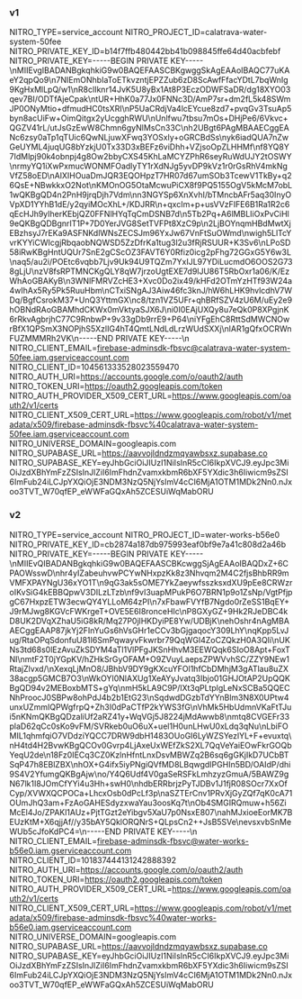 ### v1

NITRO_TYPE=service_account
NITRO_PROJECT_ID=calatrava-water-system-50fee
NITRO_PRIVATE_KEY_ID=b14f7ffb480442bb41b098845ffe64d40acbfebf
NITRO_PRIVATE_KEY=-----BEGIN PRIVATE KEY-----\nMIIEvgIBADANBgkqhkiG9w0BAQEFAASCBKgwggSkAgEAAoIBAQC77uKAeY2qpQo9\n7NIEmONhbIaToETkvzntjEPZZub6zD8ScAwfFfacYDtL7bqWnIg9KgHxMlLpQ/w1\nR8clIknr14JvK5U8yBx1At8P3EczODWFSaDR/dg18XYO03qev7BI/ODTfAjeCpak\ntUR+HhK0a77Jx0FNNc3D/AmP7sr+dm2fL5k48SWmJP0ONyMtio+dfmudHC0tsXRI\nP5UaCRdjVa4lcEYcue8zd7+pvqGv3TsuAp5byn8acUiFw+OimQitgx2yUcgghRWU\nUnlfwu7tbsu7mOs+DHjPe6/6Vkvc+QGZV41rL/utJsGzEwW8Chmn6gyNlMsCn33C\nh2UBgt6PAgMBAAECggEANc6zsy0aTp1qTUic6QwNLjuwXFwq3YOSxly+oGRCBdSs\nyk6iadQUA7nZwGeUYML4juqUG8bYzkjU0Tx33D3xBEFz6viDhh+VZjsoOpZLHHMf\nf8YQ8Y7IdMlpj90k4obnpj4g8Ow2bbyCXS45KhLaMCYZPhR6seyRuWdUJY2tOSWY\nrmyYQ1iXwPxmucWONMFOadlyTY1rXdNJg5yvDP9kVz1r0rGsRhV4mkNgVfZ58oED\nAlXIHOuaDmJQR3EQOHpzT7HR07d67umSOb3TcewV1TkBy+q26QsE+NBwkkxO2Not\nKMOnOG5OtaMcwuPiCX8f9PQ5155OgV5kMcM7obL1wQKBgQD4n2PnH9jrqDjh7Vdm\nn3NGYSp6XnXvhI/bTMncbAFr5aq30InyOVpXD1YYhB1dE/y2qyiMOcXhL+/KDJRR\n+qxcIm+p+usVVzFIFE6B1Ra1R2c6qEcHJh9yIherKEbjQZ0FFNlHYqTqCmDSNB7d\n5Tb2Pq+A6lMBLIiOxPvCiHl9eQKBgQDBgnrIT1P+7D0YerJVG8SetTVFPt8XzC9p\n2LjBOYnqmHBdMwtXjEBzhsyJ7rEKa9ASFNKdlWNsZECSJm96YxJw67VnFtSuOWmd\nwigh5LlTcYvrKYYiCWIcgjRbqaobNQWSD5ZzDfrKa1tug3l2u3fRjRSUUR+K3Sv6\nLPoSD58iRwKBgHntUQUr7SnE2gCScOZ3FAVT6Y0Rfiz0icg2pFhg72GGxG5Y6w3L\naq5/au2i/POEtc6vqbb7Ljv9Uk94U9TQZm7YxIJL97YDiLucmdO6OOS2G738gLjU\nzV8fsRPTMNCKgQLY8qW7jrzoUgtEXE7d9lJU86T5RbOxr1a06/K/EzWhAoGBAKyB\n3WNlFMRVZcHE3+Xvc0Do2ix49/kHFd2OTmYzHTf93W24a4wIhAx5Ry5Pk5RuuHbm\nCTxiSNgAJ3Aiw46fc3knJ/hW6hLHK9hvlcdhV7WDq/BgfCsrokM37+UnQ3YttmGX\nc8/tzn1VZ5UFr+qhBRfSZV4zU6M/uEy2e9hOBNdRAoGBAMhdCKWx0mVktyaSJX6J\ni0I0EAjUXQy8u7eQk0P8XPgjnK6rRkvAgbrjhC77C9RnbwP+9v33gDb9rrE9+P64\niYFgEhC8RttSdMWCNOwrBfX1QPSmX3NOPjhS5XzlIG4hT4QmtLNdLdLrzWUdSXXj\nlAR1gQfxOCRWnFUZMMMRh2VK\n-----END PRIVATE KEY-----\n
NITRO_CLIENT_EMAIL=firebase-adminsdk-fbsvc@calatrava-water-system-50fee.iam.gserviceaccount.com
NITRO_CLIENT_ID=104561333528023559470
NITRO_AUTH_URI=https://accounts.google.com/o/oauth2/auth
NITRO_TOKEN_URI=https://oauth2.googleapis.com/token
NITRO_AUTH_PROVIDER_X509_CERT_URL=https://www.googleapis.com/oauth2/v1/certs
NITRO_CLIENT_X509_CERT_URL=https://www.googleapis.com/robot/v1/metadata/x509/firebase-adminsdk-fbsvc%40calatrava-water-system-50fee.iam.gserviceaccount.com
NITRO_UNIVERSE_DOMAIN=googleapis.com
NITRO_SUPABASE_URL=https://aavvojldndzmqyawbsxz.supabase.co
NITRO_SUPABASE_KEY=eyJhbGciOiJIUzI1NiIsInR5cCI6IkpXVCJ9.eyJpc3MiOiJzdXBhYmFzZSIsInJlZiI6ImFhdnZvamxkbmR6bXF5YXdic3h6Iiwicm9sZSI6ImFub24iLCJpYXQiOjE3NDM3NzQ5NjYsImV4cCI6MjA1OTM1MDk2Nn0.nJxoo3TVT_W70qfEP_eWWFaGQxAh5ZCESUiWqMabORU

### v2

NITRO_TYPE=service_account
NITRO_PROJECT_ID=water-works-b56e0
NITRO_PRIVATE_KEY_ID=cb2874a187db975993eaf0bf9e7a41c808d2a46b
NITRO_PRIVATE_KEY=-----BEGIN PRIVATE KEY-----\nMIIEvQIBADANBgkqhkiG9w0BAQEFAASCBKcwggSjAgEAAoIBAQDxZ+6CPAOWsswD\nhr4yIZabeuhvwPCYwNHxpzKk8z3Nhvqm2M4C2fjsBhbRR9mVMFXPAYNgU36xYO1T\n9qG3ak5sOME7YkZaeywfsszksxdXU9pEe8CRWzroIKvSiG4kEBBQpwV3DILzLTzb\nf9vI3uapMPukP6O7BRN1p9o1ZsNp/VgtPfjpgC67HxpzETW3ecwQY4YLLoM64zPI\n7xFbawFVYfB7Ngdo0rZeSS1BqEY+J9rMJwg8KGVcFWKrgeT+OVE5E6I8ronceHIc\nP8GXyGZ+9Hk2RJeDBC4kD8UK2DVqXZhaU5iG8kR/Mq27P0jlHKDyiPE8Yw/UDBjK\nehOshr4nAgMBAAECggEAAP87jkYj2FInYuGs6hVsGHr1eCCv3bGjgaqocY309LhY\nqKpp5LvJug/RtaOPqSdonfuU81I6SmPqwayvFkwrbr79QqWGl4ZoCZQkzH0A3QIi\nUKNs3td68s0lEzAvuZkSDYM4aTl1VlPFgJKSnHhvM3EEWQqk6SIoO8Apt+FoxTNI\nmtF2T0jYGpKV/hZHkSrGyOFAM+O9ZVuyLaepsZPWVvhSC/ZZY9NEw1RtajZlvxd/\nXexqLjMnO8/JBhbV9DY9gKXcuYFOl1hfCbDMhjM3gATlau8uZX38acgp5GMCB7O3\nWkOYI0NlAXUg1XeAYyJvatq3Ibjo01GHJOtAP2UpQQKBgQD94v2MEBoxbMTS+gYq\nmH5kLA9C9P/lXt3qPLtplgLeNxSCBa5QQECNhProocJ0SBPw8ohPdJ4b2b1EtG23\nSqdwdDGzbTdYYnBlm3N8X0UPtw4unxUZmmIQPWgfrpQ+Zh3I0dPaCTfP2kYWS3fG\nVhMk5HbUdmnVKaFtTJui5nKNmQKBgQDzaliUf2aRZ41y+WqVGj5J8224jMdAwwb8\nmtq8CVGEFr33plaD62qCc0sKo9vFM/SVRkeb0uO6uX+uel1H0unLHwU0xLdq3qNu\nLbiFOMIL1qhmfqiO7VDdziYQCC7DRW9dbH1483OUoGI6LyWZSYezlYL+F+evuxtq\nH4td4H2BvwKBgQCOv0Gvrp4LjAxeUxWEfZkS2XL7QqVeYaiEOwFkrGOQbYeqU2de\n18Fz0IECq3CZ0KzlnHfntLnxDsvMBWZq2B6sq6gGKjIkD7UCbBTSqP47h8EBlZBX\nhOX+G4ifx5iyPNgiQVfMD8LBqwgdIPGHIn5BD/OAIdP/dhi9S4V2YfumgQKBgAjw\no/Y4Q6Udf4V0gaSeRSFkLmhzyzGmuA/5BAWZ9gN67lk1I8JOmCfYYi4u3Hh+swH0\nhdbERRbrjzPyTJDBv1J1fjR08SOcr7XxOfCyp/XVWXQCPOCa+LhcxOsb0dPcLf3p\naSZTErCnv1PRvXjGyZQf7qK0cA71OUmJhQ3am+FzAoGAHESdyzxwaYau3oosKq7t\nOb4SMGIRQmuw+h56ZiMcEl4Jo/ZPAKl1AUz+PjtTGzt2eYibgv5XaU7p0NsxE807\nahMJxioeEorMK7BEUzKtM+X6qjjAf//y35bAY5QklORQNrS+QLpsCn2++JsB5SVe\nevsxvbSnMeWUb5cJfoKdPC4=\n-----END PRIVATE KEY-----\n
NITRO_CLIENT_EMAIL=firebase-adminsdk-fbsvc@water-works-b56e0.iam.gserviceaccount.com
NITRO_CLIENT_ID=101837444131242888392
NITRO_AUTH_URI=https://accounts.google.com/o/oauth2/auth
NITRO_TOKEN_URI=https://oauth2.googleapis.com/token
NITRO_AUTH_PROVIDER_X509_CERT_URL=https://www.googleapis.com/oauth2/v1/certs
NITRO_CLIENT_X509_CERT_URL=https://www.googleapis.com/robot/v1/metadata/x509/firebase-adminsdk-fbsvc%40water-works-b56e0.iam.gserviceaccount.com
NITRO_UNIVERSE_DOMAIN=googleapis.com
NITRO_SUPABASE_URL=https://aavvojldndzmqyawbsxz.supabase.co
NITRO_SUPABASE_KEY=eyJhbGciOiJIUzI1NiIsInR5cCI6IkpXVCJ9.eyJpc3MiOiJzdXBhYmFzZSIsInJlZiI6ImFhdnZvamxkbmR6bXF5YXdic3h6Iiwicm9sZSI6ImFub24iLCJpYXQiOjE3NDM3NzQ5NjYsImV4cCI6MjA1OTM1MDk2Nn0.nJxoo3TVT_W70qfEP_eWWFaGQxAh5ZCESUiWqMabORU

